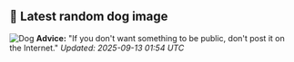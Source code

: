 ## 🐶 Latest random dog image
![Dog](https://images.dog.ceo/breeds/hound-afghan/n02088094_4290.jpg)
**Advice:** "If you don't want something to be public, don't post it on the Internet."
*Updated: 2025-09-13 01:54 UTC*
